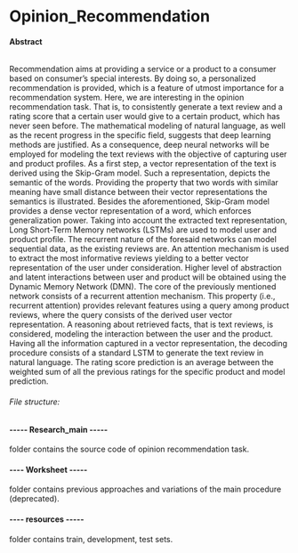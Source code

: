 # Opinion_Recommendation

#### Abstract

###### 
Recommendation aims at providing a service or a product to a consumer based on consumer’s special interests. By doing so, a personalized recommendation is provided, which is a feature of utmost importance for a recommendation system. Here, we are interesting in the opinion recommendation task. That is, to consistently generate a text review and a rating score that a certain user would give to a certain product, which has never seen before. The mathematical modeling of natural language, as well as the recent progress in the specific field, suggests that deep learning methods are justified. As a consequence, deep neural networks will be employed for modeling the text reviews with the objective of capturing user and product profiles. As a first step, a vector representation of the text is derived using the Skip-Gram model. Such a representation, depicts the semantic of the words. Providing the property that two words with similar meaning have small distance between their vector representations the semantics is illustrated. Besides the aforementioned, Skip-Gram model provides a dense vector representation of a word, which enforces generalization power. Taking into account the extracted text representation, Long Short-Term Memory networks (LSTMs) are used to model user and product profile. The recurrent nature of the foresaid networks can model sequential data, as the existing reviews are. An attention mechanism is used to extract the most informative reviews yielding to a better vector representation of the user under consideration. Higher level of abstraction and latent interactions between user and product will be obtained using the Dynamic Memory Network (DMN). The core of the previously mentioned network consists of a recurrent attention mechanism. This property (i.e., recurrent attention) provides relevant features using a query
among product reviews, where the query consists of the derived user vector representation. A reasoning about retrieved facts, that is text reviews, is considered, modeling the interaction between the user and the product. Having all the information captured in a vector representation, the decoding procedure consists of a standard LSTM to generate the text review in natural language. The rating score prediction is an average between the weighted sum of all the previous ratings for the specific product and model prediction.


###### File structure:
#### ----- Research_main -----
folder contains the source code of opinion recommendation task.

#### ---- Worksheet -----
folder contains previous approaches and variations of the main procedure (deprecated).

#### ---- resources -----
folder contains train, development, test sets.
